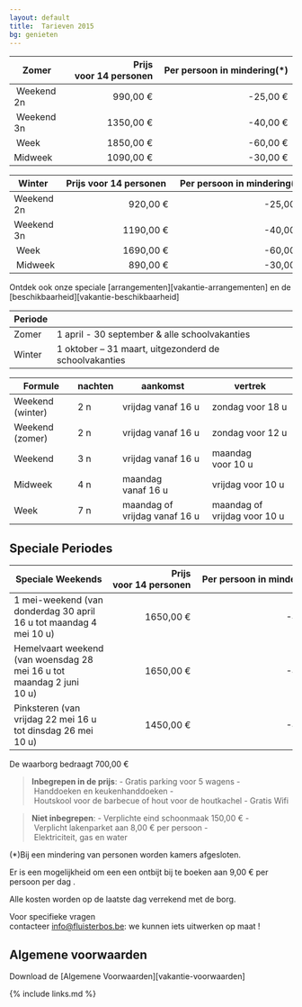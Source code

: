```yaml
---
layout: default
title:  Tarieven 2015
bg: genieten 
---
```


|  Zomer     | Prijs voor 14 personen | Per persoon in mindering(*)
|------------|-----------------------:|---------------------------:
| Weekend 2n |   990,00&nbsp;€        | -25,00&nbsp;€
| Weekend 3n |  1350,00&nbsp;€        | -40,00&nbsp;€
| Week       |  1850,00&nbsp;€        | -60,00&nbsp;€
| Midweek    |  1090,00&nbsp;€        | -30,00&nbsp;€

| Winter     | Prijs voor 14 personen | Per persoon in mindering(*)
|------------|-----------------------:|---------------------------:
| Weekend 2n |   920,00&nbsp;€        | -25,00&nbsp;€
| Weekend 3n |  1190,00&nbsp;€        | -40,00&nbsp;€
| Week       |  1690,00&nbsp;€        | -60,00&nbsp;€
| Midweek    |   890,00&nbsp;€        | -30,00&nbsp;€

Ontdek ook onze speciale [arrangementen][vakantie-arrangementen] en de [beschikbaarheid][vakantie-beschikbaarheid]

|Periode ||
|------- |-------------
|Zomer   |  1 april - 30 september  & alle schoolvakanties            
|Winter  |  1 oktober – 31 maart, uitgezonderd de schoolvakanties 

|Formule          | nachten | aankomst                                | vertrek
|-----------------|---------|-----------------------------------------|-----------------------------------
|Weekend (winter) | 2 n     | vrijdag vanaf&nbsp;16&nbsp;u            | zondag voor&nbsp;18&nbsp;u
|Weekend (zomer)  | 2 n     | vrijdag vanaf&nbsp;16&nbsp;u            | zondag voor&nbsp;12&nbsp;u
|Weekend          | 3 n     | vrijdag vanaf&nbsp;16&nbsp;u            | maandag voor&nbsp;10&nbsp;u
|Midweek          | 4 n     | maandag vanaf&nbsp;16&nbsp;u            | vrijdag voor&nbsp;10&nbsp;u
|Week             | 7 n     | maandag of vrijdag vanaf&nbsp;16&nbsp;u | maandag of vrijdag voor&nbsp;10&nbsp;u


## Speciale Periodes

| Speciale Weekends         | Prijs voor 14 personen                                | Per persoon in mindering(*)
|---------------------------|------------------------------------------------------:|----------------------------------:
| 1 mei-weekend (van donderdag 30 april 16&nbsp;u tot maandag 4 mei 10&nbsp;u)      | 1650,00&nbsp;€ | -45,00&nbsp;€
| Hemelvaart weekend (van woensdag 28 mei 16&nbsp;u tot maandag 2 juni 10&nbsp;u)   | 1650,00&nbsp;€ | -45,00&nbsp;€
| Pinksteren (van vrijdag 22 mei 16&nbsp;u tot dinsdag 26 mei 10&nbsp;u)            | 1450,00&nbsp;€ | -42,00&nbsp;€


De waarborg bedraagt 700,00&nbsp;€

> **Inbegrepen in de prijs**: - Gratis parking voor 5 wagens - Handdoeken en keukenhanddoeken - Houtskool voor de barbecue of hout voor de houtkachel - Gratis Wifi

> **Niet inbegrepen**: - Verplichte eind schoonmaak 150,00&nbsp;€ - Verplicht lakenparket aan 8,00&nbsp;€ per persoon - Elektriciteit, gas en water

(*)Bij een mindering van personen worden kamers afgesloten.

Er is een mogelijkheid om een een ontbijt bij te boeken aan 9,00&nbsp;€ per persoon per dag .

Alle kosten worden op de laatste dag verrekend met de borg.

Voor specifieke vragen contacteer info@fluisterbos.be: we kunnen iets uitwerken op maat !

## Algemene voorwaarden
Download de [Algemene Voorwaarden][vakantie-voorwaarden]

{% include links.md %}
